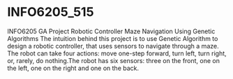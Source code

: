 # INFO6205_515
INFO6205 GA Project
Robotic Controller Maze Navigation Using Genetic Algorithms
The intuition behind this project is to use Genetic Algorithm to design a robotic controller, that uses sensors to navigate through a maze. The robot can take four actions: move one-step forward, turn left, turn right, or, rarely, do nothing.The robot has six sensors: three on the front, one on the left, one on the right and one on the back.
